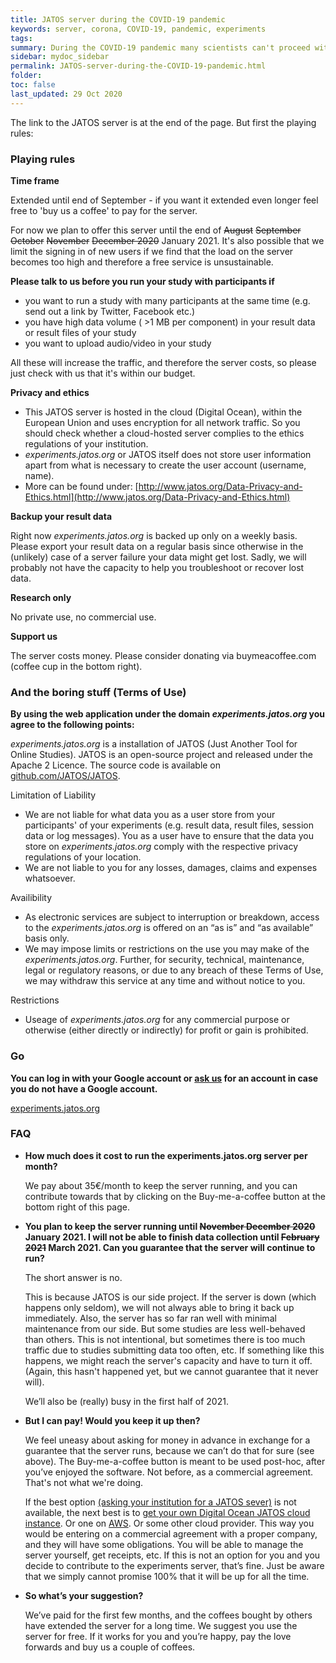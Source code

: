 ```yaml
---
title: JATOS server during the COVID-19 pandemic
keywords: server, corona, COVID-19, pandemic, experiments
tags:
summary: During the COVID-19 pandemic many scientists can't proceed with their usual lab experiments anymore and move to online versions of their studies. But setting up a JATOS instance is not always easy. We want to support the scientific community by providing a JATOS server for free.
sidebar: mydoc_sidebar
permalink: JATOS-server-during-the-COVID-19-pandemic.html
folder:
toc: false
last_updated: 29 Oct 2020
---
```


The link to the JATOS server is at the end of the page. But first the playing rules:

### Playing rules

**Time frame**

Extended until end of September - if you want it extended even longer feel free to 'buy us a coffee' to pay for the server.

For now we plan to offer this server until the end of ~~August~~ ~~September~~ ~~October~~ ~~November~~ ~~December 2020~~ January 2021. It's also possible that we limit the signing in of new users if we find that the load on the server becomes too high and therefore a free service is unsustainable.

**Please talk to us before you run your study with participants if**

* you want to run a study with many participants at the same time (e.g. send out a link by Twitter, Facebook etc.)
* you have high data volume ( >1 MB per component) in your result data or result files of your study
* you want to upload audio/video in your study

All these will increase the traffic, and therefore the server costs, so please just check with us that it's within our budget. 

**Privacy and ethics**

* This JATOS server is hosted in the cloud (Digital Ocean), within the European Union and uses encryption for all network traffic. So you should check whether a cloud-hosted server complies to the ethics regulations of your institution.
* _experiments.jatos.org_ or JATOS itself does not store user information apart from what is necessary to create the user account (username, name).
* More can be found under: [http://www.jatos.org/Data-Privacy-and-Ethics.html](http://www.jatos.org/Data-Privacy-and-Ethics.html)

**Backup your result data**

Right now _experiments.jatos.org_ is backed up only on a weekly basis. Please export your result data on a regular basis since otherwise in the (unlikely) case of a server failure your data might get lost. Sadly, we will probably not have the capacity to help you troubleshoot or recover lost data.  

**Research only**

No private use, no commercial use.

**Support us**

The server costs money. Please consider donating via buymeacoffee.com (coffee cup in the bottom right).


### And the boring stuff (Terms of Use)

**By using the web application under the domain _experiments.jatos.org_ you agree to the following points:**

_experiments.jatos.org_ is a installation of JATOS (Just Another Tool for Online Studies). JATOS is an open-source project and released under the Apache 2 Licence. The source code is available on [github.com/JATOS/JATOS](https://github.com/JATOS/JATOS).

Limitation of Liability
* We are not liable for what data you as a user store from your participants' of your experiments (e.g. result data, result files, session data or log messages). You as a user have to ensure that the data you store on _experiments.jatos.org_ comply with the respective privacy regulations of your location.
* We are not liable to you for any losses, damages, claims and expenses whatsoever.

Availibility 
* As electronic services are subject to interruption or breakdown, access to the _experiments.jatos.org_ is offered on an “as is” and “as available” basis only.
* We may impose limits or restrictions on the use you may make of the _experiments.jatos.org_. Further, for security, technical, maintenance, legal or regulatory reasons, or due to any breach of these Terms of Use, we may withdraw this service at any time and without notice to you.

Restrictions
* Useage of _experiments.jatos.org_ for any commercial purpose or otherwise (either directly or indirectly) for profit or gain is prohibited.


### Go

**You can log in with your Google account or [ask us](/Contact-us.html) for an account in case you do not have a Google account.**

<a role="button" class="btn btn-primary btn-lg" href="https://experiments.jatos.org">experiments.jatos.org</a>


### FAQ

* **How much does it cost to run the experiments.jatos.org server per month?**

  We pay about 35€/month to keep the server running, and you can contribute towards that by clicking on the Buy-me-a-coffee button at the bottom right of this page.

* **You plan to keep the server running until ~~November December 2020~~ January 2021. I will not be able to finish data collection until ~~February 2021~~ March 2021. Can you guarantee that the server will continue to run?**

  The short answer is no.

  This is because JATOS is our side project. If the server is down (which happens only seldom), we will not always able to bring it back up immediately. Also, the server has so far ran well with minimal maintenance from our side. But some studies are less well-behaved than others. This is not intentional, but sometimes there is too much traffic due to studies submitting data too often, etc. If something like this happens, we might reach the server's capacity and have to turn it off. (Again, this hasn't happened yet, but we cannot guarantee that it never will).

  We’ll also be (really) busy in the first half of 2021. 

* **But I can pay! Would you keep it up then?**

  We feel uneasy about asking for money in advance in exchange for a guarantee that the server runs, because we can’t do that for sure (see above). The Buy-me-a-coffee button is meant to be used post-hoc, after you’ve enjoyed the software. Not before, as a commercial agreement. That's not what we're doing.

  If the best option [(asking your institution for a JATOS sever)](http://www.jatos.org/JATOS-on-a-server.html) is not available, the next best is to [get your own Digital Ocean JATOS cloud instance](http://www.jatos.org/JATOS-on-DigitalOcean.html). Or one on [AWS](http://www.jatos.org/JATOS-in-Amazons-Cloud-without-Docker.html). Or some other cloud provider. This way you would be entering on a commercial agreement with a proper company, and they will have some obligations. You will be able to manage the server yourself, get receipts, etc. If this is not an option for you and you decide to contribute to the experiments server, that’s fine. Just be aware that we simply cannot promise 100% that it will be up for all the time.

* **So what’s your suggestion?**

  We’ve paid for the first few months, and the coffees bought by others have extended the server for a long time. We suggest you use the server for free. If it works for you and you’re happy, pay the love forwards and buy us a couple of coffees.
